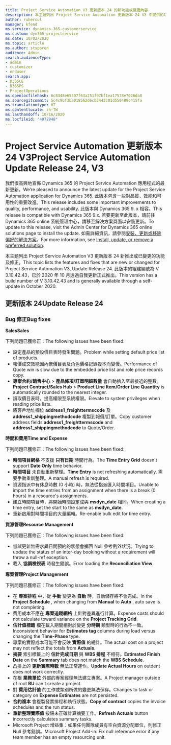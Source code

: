```yaml
---
title: Project Service Automation V3 更新版本 24 的新功能或變更內容
description: 本主題列出 Project Service Automation 更新版本 24 V3 中提供的功能和修正。
author: ruhercul
manager: kfend
ms.service: dynamics-365-customerservice
ms.custom: dyn365-projectservice
ms.date: 10/02/2020
ms.topic: article
ms.author: stsporen
audience: Admin
search.audienceType:
- admin
- customizer
- enduser
search.app:
- D365CE
- D365PS
- ProjectOperations
ms.openlocfilehash: 6c8348e65307f63a251f97bf1ea17578e7026da8
ms.sourcegitcommit: 5c4c9bf3ba018562d6cb3443c01d550489c415fa
ms.translationtype: HT
ms.contentlocale: zh-TW
ms.lasthandoff: 10/16/2020
ms.locfileid: "4072948"
---
```

# <a name="project-service-automation-update-release-24-v3"></a><span data-ttu-id="87f47-103">Project Service Automation 更新版本 24 V3</span><span class="sxs-lookup"><span data-stu-id="87f47-103">Project Service Automation Update Release 24, V3</span></span>

<span data-ttu-id="87f47-104">我們很高興地宣佈 Dynamics 365 的 Project Service Automation 應用程式的最新更新。</span><span class="sxs-lookup"><span data-stu-id="87f47-104">We’re pleased to announce the latest update for the Project Service Automation application for Dynamics 365.</span></span> <span data-ttu-id="87f47-105">此版本包含一些對品質、效能和可用性的重要改進。</span><span class="sxs-lookup"><span data-stu-id="87f47-105">This release includes some important improvements to quality, performance, and usability.</span></span> <span data-ttu-id="87f47-106">此版本與 Dynamics 365 9. x 相容。</span><span class="sxs-lookup"><span data-stu-id="87f47-106">This release is compatible with Dynamics 365 9.x.</span></span> <span data-ttu-id="87f47-107">若要更新至此版本，請前往 Dynamics 365 online 系統管理中心，請移至解決方案頁面以安裝更新。</span><span class="sxs-lookup"><span data-stu-id="87f47-107">To update to this release, visit the Admin Center for Dynamics 365 online solutions page to install the update.</span></span> <span data-ttu-id="87f47-108">如需詳細資訊，請參閱[安裝、更新或移除偏好的解決方案](https://docs.microsoft.com/power-platform/admin/install-remove-preferred-solution)。</span><span class="sxs-lookup"><span data-stu-id="87f47-108">For more information, see [Install, update, or remove a preferred solution](https://docs.microsoft.com/power-platform/admin/install-remove-preferred-solution).</span></span>

<span data-ttu-id="87f47-109">本主題列出 Project Service Automation V3 更新版本 24 新推出或已變更的功能及修正。</span><span class="sxs-lookup"><span data-stu-id="87f47-109">This topic lists the features and fixes that are new or changed for Project Service Automation V3, Update Release 24.</span></span> <span data-ttu-id="87f47-110">此版本的組建編號為 V 3.10.42.43，已於 2020 年 10 月透過自我更新正式推出。</span><span class="sxs-lookup"><span data-stu-id="87f47-110">This version has a build number of V 3.10.42.43 and is generally available through a self-update in October 2020.</span></span>

## <a name="update-release-24"></a><span data-ttu-id="87f47-111">更新版本 24</span><span class="sxs-lookup"><span data-stu-id="87f47-111">Update Release 24</span></span>

### <a name="bug-fixes"></a><span data-ttu-id="87f47-112">Bug 修正</span><span class="sxs-lookup"><span data-stu-id="87f47-112">Bug fixes</span></span>

<span data-ttu-id="87f47-113">**Sales**</span><span class="sxs-lookup"><span data-stu-id="87f47-113">**Sales**</span></span>

<span data-ttu-id="87f47-114">下列問題已獲修正：</span><span class="sxs-lookup"><span data-stu-id="87f47-114">The following issues have been fixed:</span></span>

- <span data-ttu-id="87f47-115">設定產品的預設價目表時發生問題。</span><span class="sxs-lookup"><span data-stu-id="87f47-115">Problem while setting default price list of products.</span></span>
- <span data-ttu-id="87f47-116">報價成交效能因內嵌價目表及角色價格記錄複本而變慢。</span><span class="sxs-lookup"><span data-stu-id="87f47-116">Performance of Quote win is slow due to the embedded price list and role price records copy.</span></span>
- <span data-ttu-id="87f47-117">**專案合約/銷售中心** > **產品條項/訂單明細數量** 會自動捨入至最接近的整數。</span><span class="sxs-lookup"><span data-stu-id="87f47-117">**Project Contract/Sales Hub** > **Product Line Item/Order Line Quantity** is automatically rounded to the nearest integer.</span></span>
- <span data-ttu-id="87f47-118">讀取價目表時，提高權限至系統權限。</span><span class="sxs-lookup"><span data-stu-id="87f47-118">Elevate to system privileges when reading price lists.</span></span>
- <span data-ttu-id="87f47-119">將客戶地址欄位 **address1_freighttermscode** 及 **address1_shippingmethodcode** 複製到報價/訂單。</span><span class="sxs-lookup"><span data-stu-id="87f47-119">Copy customer address fields **address1_freighttermscode** and **address1_shippingmethodcode** to Quote/Order.</span></span> 


<span data-ttu-id="87f47-120">**時間和費用**</span><span class="sxs-lookup"><span data-stu-id="87f47-120">**Time and Expense**</span></span>

<span data-ttu-id="87f47-121">下列問題已獲修正：</span><span class="sxs-lookup"><span data-stu-id="87f47-121">The following issues have been fixed:</span></span>

- <span data-ttu-id="87f47-122">**時間項目網格** 不支援 **只有日期** 時間行為。</span><span class="sxs-lookup"><span data-stu-id="87f47-122">The **Time Entry Grid** doesn't support **Date Only** time behavior.</span></span>
- <span data-ttu-id="87f47-123">**時間項目** 未自動重新整理。</span><span class="sxs-lookup"><span data-stu-id="87f47-123">**Time Entry** is not refreshing automatically.</span></span> <span data-ttu-id="87f47-124">需要手動重新整理。</span><span class="sxs-lookup"><span data-stu-id="87f47-124">A manual refresh is required.</span></span>
- <span data-ttu-id="87f47-125">資源指派中有休息時數 (0 小時) 時，無法從指派匯入時間項目。</span><span class="sxs-lookup"><span data-stu-id="87f47-125">Unable to import the time entries from an assignment when there is a break (0 hours) in a resource's assignments.</span></span>
- <span data-ttu-id="87f47-126">建立時間項目時，將開始時間設定成與 **msdyn_date** 相同。</span><span class="sxs-lookup"><span data-stu-id="87f47-126">When creating a time entry, set the start to the same as **msdyn_date**.</span></span>
- <span data-ttu-id="87f47-127">重新啟用對時間項目的大量編輯。</span><span class="sxs-lookup"><span data-stu-id="87f47-127">Re-enable bulk edit for time entry.</span></span>

<span data-ttu-id="87f47-128">**資源管理**</span><span class="sxs-lookup"><span data-stu-id="87f47-128">**Resource Management**</span></span>

<span data-ttu-id="87f47-129">下列問題已獲修正：</span><span class="sxs-lookup"><span data-stu-id="87f47-129">The following issues have been fixed:</span></span>

- <span data-ttu-id="87f47-130">嘗試更新無需求異日間預約的狀態會擲回 Null 參考例外狀況。</span><span class="sxs-lookup"><span data-stu-id="87f47-130">Trying to update the status of an inter-day booking without a requirement will throw a null-ref exception.</span></span>
- <span data-ttu-id="87f47-131">載入 **協調檢視表** 時發生錯誤。</span><span class="sxs-lookup"><span data-stu-id="87f47-131">Error loading the **Reconciliation View**.</span></span>


<span data-ttu-id="87f47-132">**專案管理**</span><span class="sxs-lookup"><span data-stu-id="87f47-132">**Project Management**</span></span>

<span data-ttu-id="87f47-133">下列問題已獲修正：</span><span class="sxs-lookup"><span data-stu-id="87f47-133">The following issues have been fixed:</span></span>

- <span data-ttu-id="87f47-134">在 **專案排程** 中，從 **手動** 變更為 **自動** 時，自動儲存將不會完成。</span><span class="sxs-lookup"><span data-stu-id="87f47-134">In the **Project Schedule** , when changing from **Manual** to **Auto** , auto save is not completing.</span></span>
- <span data-ttu-id="87f47-135">費用成本不應在 **專案追蹤網格** 上針對差異進行計算。</span><span class="sxs-lookup"><span data-stu-id="87f47-135">Expense costs should not calculate toward variance on the **Project Tracking Grid**.</span></span>
- <span data-ttu-id="87f47-136">**估計值標籤** 欄在載入期間相對於變更 **分時期** 類型時的行為不一致。</span><span class="sxs-lookup"><span data-stu-id="87f47-136">Inconsistent behavior for **Estimates tag** columns during load versus changing the **Time-Phase** type.</span></span>
- <span data-ttu-id="87f47-137">專案的實際成本可能不會反映 **實際值** 的總計。</span><span class="sxs-lookup"><span data-stu-id="87f47-137">The actual cost on a project may not reflect the totals from **Actuals**.</span></span>
- <span data-ttu-id="87f47-138">**摘要** 索引標籤上的 **估計完成日期** 與 **WBS 排程** 不相符。</span><span class="sxs-lookup"><span data-stu-id="87f47-138">**Estimated Finish Date** on the **Summary** tab does not match the **WBS Schedule**.</span></span>
- <span data-ttu-id="87f47-139">凸排上的 **更新實際時數** 無法正常運作。</span><span class="sxs-lookup"><span data-stu-id="87f47-139">**Update Actual Hours** on outdent does not work correctly.</span></span>
- <span data-ttu-id="87f47-140">在根 **業務單位** 外部的專案經理無法建立專案。</span><span class="sxs-lookup"><span data-stu-id="87f47-140">A Project manager outside of root **BU** can't create a project.</span></span>
- <span data-ttu-id="87f47-141">對 **費用估計值** 的工作或類別所做的變更無法保存。</span><span class="sxs-lookup"><span data-stu-id="87f47-141">Changes to task or category on **Expense Estimates** are not persisted.</span></span>
- <span data-ttu-id="87f47-142">**合約複本** 會複製發票排程和執行狀態。</span><span class="sxs-lookup"><span data-stu-id="87f47-142">**Copy of contract** copies the invoice schedules and the run status.</span></span>
- <span data-ttu-id="87f47-143">**重新整理實際值** 按鈕未正確計算摘要工作。</span><span class="sxs-lookup"><span data-stu-id="87f47-143">**Refresh Actuals** button incorrectly calculates summary tasks.</span></span>
- <span data-ttu-id="87f47-144">Microsoft Project 增益集：如果任何團隊成員有空白資源分配單位，則修正 Null 參考錯誤。</span><span class="sxs-lookup"><span data-stu-id="87f47-144">Microsoft Project Add-in: Fix null reference error if any team member has an empty resourcing unit.</span></span>

